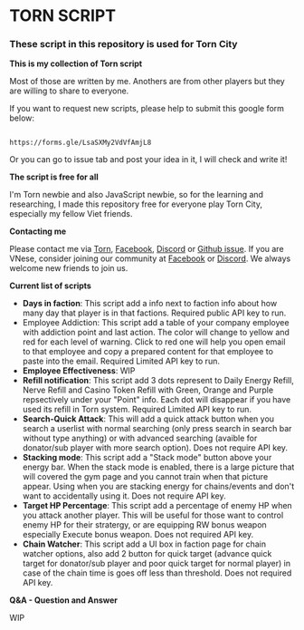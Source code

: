 # TORN SCRIPT

### These script in this repository is used for Torn City
                                              
**This is my collection of Torn script**

Most of those are written by me. Anothers are from other players but they are willing to share to everyone.

If you want to request new scripts, please help to submit this google form below:

                                              https://forms.gle/LsaSXMy2VdVfAmjL8

Or you can go to issue tab and post your idea in it, I will check and write it!

**The script is free for all**

I'm Torn newbie and also JavaScript newbie, so for the learning and researching, I made this repository free for everyone play Torn City, especially my fellow Viet friends. 

**Contacting me**

Please contact me via [Torn](https://www.torn.com/profiles.php?XID=3029549), [Facebook](https://www.facebook.com/daochaunghia/), [Discord](https://discordapp.com/users/201635234687614976) or [Github issue](https://github.com/N-0-0-B-Coder/V.O.T.T/issues). 
If you are VNese, consider joining our community at [Facebook](https://www.facebook.com/groups/1071025759766956) or [Discord](https://discord.gg/3emVFjmQbv). We always welcome new friends to join us.

**Current list of scripts**

- **Days in faction**: This script add a info next to faction info about how many day that player is in that factions. Required public API key to run.
- Employee Addiction: This script add a table of your company employee with addiction point and last action. The color will change to yellow and red for each level of warning. Click to red one will help you open email to that employee and copy a prepared content for that employee to paste into the email. Required Limited API key to run.
- **Employee Effectiveness**: WIP
- **Refill notification**: This script add 3 dots represent to Daily Energy Refill, Nerve Refill and Casino Token Refill with Green, Orange and Purple repsectively under your "Point" info. Each dot will disappear if you have used its refill in Torn system. Required Limited API key to run.
- **Search-Quick Attack**: This will add a quick attack button when you search a userlist with normal searching (only press search in search bar without type anything) or with advanced searching (avaible for donator/sub player with more search option). Does not require API key.
- **Stacking mode**: This script add a "Stack mode" button above your energy bar. When the stack mode is enabled, there is a large picture that will covered the gym page and you cannot train when that picture appear. Using when you are stacking energy for chains/events and don't want to accidentally using it. Does not require API key.
- **Target HP Percentage**: This script add a percentage of enemy HP when you attack another player. This will be useful for those want to control enemy HP for their stratergy, or are equipping RW bonus weapon especially Execute bonus weapon. Does not required API key.
- **Chain Watcher**: This script add a UI box in faction page for chain watcher options, also add 2 button for quick target (advance quick target for donator/sub player and poor quick target for normal player) in case of the chain time is goes off less than threshold. Does not required API key.

**Q&A - Question and Answer**

WIP
